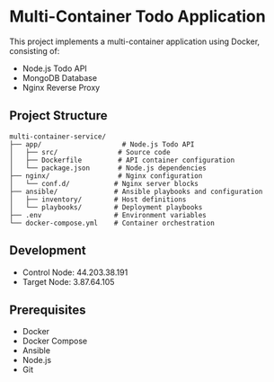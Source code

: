 # Multi-Container Todo Application

This project implements a multi-container application using Docker, consisting of:
- Node.js Todo API
- MongoDB Database
- Nginx Reverse Proxy

## Project Structure
```
multi-container-service/
├── app/                    # Node.js Todo API
│   ├── src/               # Source code
│   ├── Dockerfile         # API container configuration
│   └── package.json       # Node.js dependencies
├── nginx/                 # Nginx configuration
│   └── conf.d/           # Nginx server blocks
├── ansible/              # Ansible playbooks and configuration
│   ├── inventory/        # Host definitions
│   └── playbooks/        # Deployment playbooks
├── .env                  # Environment variables
└── docker-compose.yml    # Container orchestration
```

## Development
- Control Node: 44.203.38.191
- Target Node: 3.87.64.105

## Prerequisites
- Docker
- Docker Compose
- Ansible
- Node.js
- Git